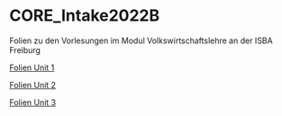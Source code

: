 # CORE_Intake2022B

Folien zu den Vorlesungen im Modul Volkswirtschaftslehre an der ISBA Freiburg

[Folien Unit 1](https://isba-university.github.io/CORE_Intake2022B/Rmd/Unit_01.html#1)

[Folien Unit 2](https://isba-university.github.io/CORE_Intake2022B/Rmd/Unit_02.html#1)

[Folien Unit 3](https://isba-university.github.io/CORE_Intake2022B/Rmd/Unit_03.html#1)
